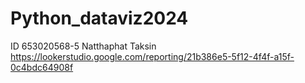 # Python_dataviz2024
ID 653020568-5 Natthaphat Taksin
https://lookerstudio.google.com/reporting/21b386e5-5f12-4f4f-a15f-0c4bdc64908f

